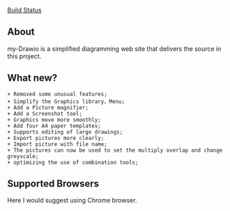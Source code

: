 [Build Status](https://travis-ci.org/jgraph/drawio)

## About
my-Drawio is a simplified diagramming web site that delivers the source in this project.

## What new?
	+ Removed some unusual features;
	+ Simplify the Graphics library、Menu;
	+ Add a Picture magnifier;
	+ Add a Screenshot tool;
	+ Graphics move more smoothly;
	+ Add four A4 paper templates;
	+ Supports editing of large drawings;
	+ Export pictures more clearly;
	+ Import picture with file name;
	+ The pictures can now be used to set the multiply overlap and change greyscale;
	+ optimizing the use of combination tools;

## Supported Browsers
Here I would suggest using Chrome browser.
